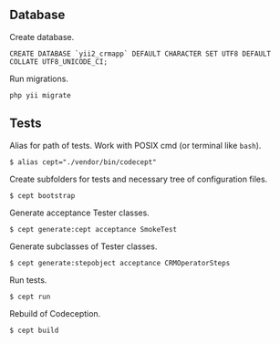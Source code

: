 Database
-------------------
Create database.
~~~
CREATE DATABASE `yii2_crmapp` DEFAULT CHARACTER SET UTF8 DEFAULT COLLATE UTF8_UNICODE_CI;
~~~
Run migrations.
~~~
php yii migrate
~~~

Tests
-------------------
Alias for path of tests. Work with POSIX cmd (or terminal like `bash`).
~~~
$ alias cept="./vendor/bin/codecept"
~~~
Create subfolders for tests and necessary tree of configuration files.
~~~
$ cept bootstrap
~~~
Generate acceptance Tester classes.
~~~
$ cept generate:cept acceptance SmokeTest
~~~
Generate subclasses of Tester classes.
~~~
$ cept generate:stepobject acceptance CRМOperatorSteps
~~~
Run tests.
~~~
$ cept run
~~~
Rebuild of Codeception.
~~~
$ cept build
~~~